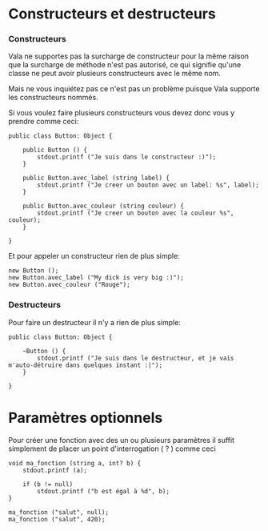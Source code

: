 # Constructeurs et destructeurs

### Constructeurs

Vala ne supportes pas la surcharge de constructeur pour la même raison que la surcharge de méthode n'est pas autorisé, ce qui signifie qu'une classe ne peut avoir plusieurs constructeurs avec le même nom. 

Mais ne vous inquiétez pas ce n'est pas un problème puisque Vala supporte les constructeurs nommés.

Si vous voulez faire plusieurs constructeurs vous devez donc vous y prendre comme ceci:

```vala
public class Button: Object {

    public Button () {
        stdout.printf ("Je suis dans le constructeur :)");
    }
    
    public Button.avec_label (string label) {
        stdout.printf ("Je creer un bouton avec un label: %s", label);
    }
    
    public Button.avec_couleur (string couleur) {
        stdout.printf ("Je creer un bouton avec la couleur %s", couleur);
    }
    
}
```

Et pour appeler un constructeur rien de plus simple:

```vala
new Button ();
new Button.avec_label ("My dick is very big :)");
new Button.avec_couleur ("Rouge");
```

### Destructeurs

Pour faire un destructeur il n'y a rien de plus simple:

```vala
public class Button: Object {

    ~Button () {
        stdout.printf ("Je suis dans le destructeur, et je vais m'auto-détruire dans quelques instant :|");    
    }
    
}
```

# Paramètres optionnels

Pour créer une fonction avec des un ou plusieurs paramètres il suffit simplement de placer un point d'interrogation ( ? ) comme ceci
```vala
void ma_fonction (string a, int? b) {
    stdout.printf (a);
    
    if (b != null)
        stdout.printf ("b est égal à %d", b);
}

ma_fonction ("salut", null);
ma_fonction ("salut", 420);
```